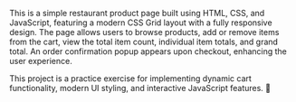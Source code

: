 This is a simple restaurant product page built using HTML, CSS, and JavaScript, featuring a modern CSS Grid layout with a fully responsive design. The page allows users to browse products, add or remove items from the cart, view the total item count, individual item totals, and grand total. An order confirmation popup appears upon checkout, enhancing the user experience.

This project is a practice exercise for implementing dynamic cart functionality, modern UI styling, and interactive JavaScript features. 🚀
